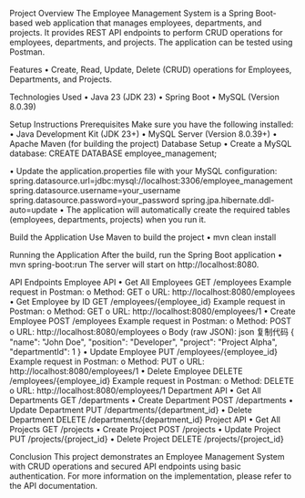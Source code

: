 Project Overview
The Employee Management System is a Spring Boot-based web application that manages employees, departments, and projects. It provides REST API endpoints to perform CRUD operations for employees, departments, and projects. The application can be tested using Postman.

Features
•	Create, Read, Update, Delete (CRUD) operations for Employees, Departments, and Projects.

Technologies Used
•	Java 23 (JDK 23)
•	Spring Boot
•	MySQL (Version 8.0.39)

Setup Instructions
Prerequisites
Make sure you have the following installed:
•	Java Development Kit (JDK 23+)
•	MySQL Server (Version 8.0.39+)
•	Apache Maven (for building the project)
Database Setup
•	Create a MySQL database:
CREATE DATABASE employee_management;

•	Update the application.properties file with your MySQL configuration:
spring.datasource.url=jdbc:mysql://localhost:3306/employee_management
spring.datasource.username=your_username
spring.datasource.password=your_password
spring.jpa.hibernate.ddl-auto=update
•	The application will automatically create the required tables (employees, departments, projects) when you run it.





Build the Application
Use Maven to build the project
•	mvn clean install

Running the Application
After the build, run the Spring Boot application
•	mvn spring-boot:run
The server will start on http://localhost:8080.


API Endpoints
Employee API
•	Get All Employees
GET /employees
Example request in Postman:
o	Method: GET
o	URL: http://localhost:8080/employees
•	Get Employee by ID
GET /employees/{employee_id}
Example request in Postman:
o	Method: GET
o	URL: http://localhost:8080/employees/1
•	Create Employee
POST /employees
Example request in Postman:
o	Method: POST
o	URL: http://localhost:8080/employees
o	Body (raw JSON):
json
复制代码
{
  "name": "John Doe",
  "position": "Developer",
  "project": "Project Alpha",
  "departmentId": 1
}
•	Update Employee
PUT /employees/{employee_id}
Example request in Postman:
o	Method: PUT
o	URL: http://localhost:8080/employees/1
•	Delete Employee
DELETE /employees/{employee_id}
Example request in Postman:
o	Method: DELETE
o	URL: http://localhost:8080/employees/1
Department API
•	Get All Departments
GET /departments
•	Create Department
POST /departments
•	Update Department
PUT /departments/{department_id}
•	Delete Department
DELETE /departments/{department_id}
Project API
•	Get All Projects
GET /projects
•	Create Project
POST /projects
•	Update Project
PUT /projects/{project_id}
•	Delete Project
DELETE /projects/{project_id}


Conclusion
This project demonstrates an Employee Management System with CRUD operations and secured API endpoints using basic authentication. For more information on the implementation, please refer to the API documentation.


